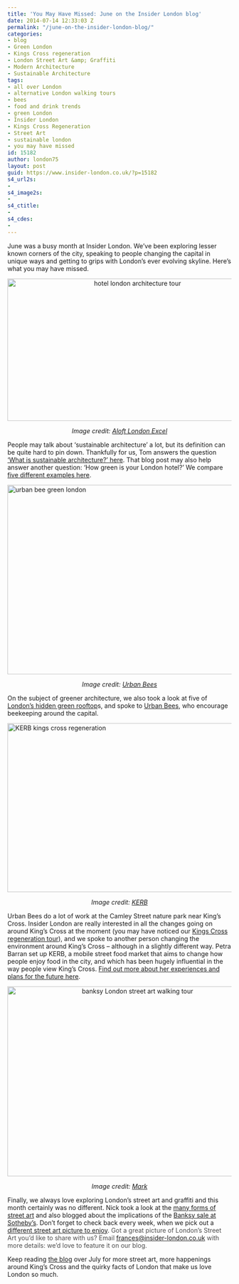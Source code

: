 ```yaml
---
title: 'You May Have Missed: June on the Insider London blog'
date: 2014-07-14 12:33:03 Z
permalink: "/june-on-the-insider-london-blog/"
categories:
- blog
- Green London
- Kings Cross regeneration
- London Street Art &amp; Graffiti
- Modern Architecture
- Sustainable Architecture
tags:
- all over London
- alternative London walking tours
- bees
- food and drink trends
- green London
- Insider London
- Kings Cross Regeneration
- Street Art
- sustainable london
- you may have missed
id: 15182
author: london75
layout: post
guid: https://www.insider-london.co.uk/?p=15182
s4_url2s:
- 
s4_image2s:
- 
s4_ctitle:
- 
s4_cdes:
- 
---
```


June was a busy month at Insider London. We&#8217;ve been exploring lesser known corners of the city, speaking to people changing the capital in unique ways and getting to grips with London&#8217;s ever evolving skyline. Here&#8217;s what you may have missed.

<p style="text-align: center;">
  <a href="/wp-content/uploads/2014/06/aloft-docklands.jpg"><img class="alignnone size-full wp-image-15052" src="/wp-content/uploads/2014/06/aloft-docklands.jpg" alt="hotel london architecture tour" width="569" height="320" /></a>
</p>

<p style="text-align: center;">
  <em>Image credit: <a href="http://www.aloftlondonexcel.com/" target="_blank">Aloft London Excel</a></em>
</p>

People may talk about &#8216;sustainable architecture&#8217; a lot, but its definition can be quite hard to pin down. Thankfully for us, Tom answers the question <a href="/what-is-sustainable-architecture/" target="_blank">&#8216;What is sustainable architecture?&#8217; here</a>. That blog post may also help answer another question: &#8216;How green is your London hotel?&#8217; We compare <a href="/london-green-hotels/" target="_blank">five different examples here</a>.

[<img class="size-full wp-image-15091 aligncenter" src="/wp-content/uploads/2014/06/urban-bees-installation.jpg" alt="urban bee green london" width="569" height="426" />](/wp-content/uploads/2014/06/urban-bees-installation.jpg)

<p style="text-align: center;">
  <em>Image credit: <a href="http://www.urbanbees.co.uk/" target="_blank">Urban Bees</a></em>
</p>

On the subject of greener architecture, we also took a look at five of <a href="/london-rooftop-gardens/" target="_blank">London&#8217;s hidden green rooftop</a>s, and spoke to <a href="/urban-bees-interview/" target="_blank">Urban Bees</a>, who encourage beekeeping around the capital.

[<img class="size-full wp-image-15098 aligncenter" src="/wp-content/uploads/2014/06/KERB-kings-cross-regeneration1.jpg" alt="KERB kings cross regeneration" width="569" height="380" />](/wp-content/uploads/2014/06/KERB-kings-cross-regeneration1.jpg)

<p style="text-align: center;">
  <em>Image credit: <a href="http://www.kerbfood.com/" target="_blank">KERB</a></em>
</p>

Urban Bees do a lot of work at the Camley Street nature park near King&#8217;s Cross. Insider London are really interested in all the changes going on around King&#8217;s Cross at the moment (you may have noticed our <a href="https://www.insider-london.co.uk/kings-cross-innovation-tour/" target="_blank">Kings Cross regeneration tour</a>), and we spoke to another person changing the environment around King&#8217;s Cross &#8211; although in a slightly different way. Petra Barran set up KERB, a mobile street food market that aims to change how people enjoy food in the city, and which has been hugely influential in the way people view King&#8217;s Cross. <a href="/petra-barran-kerb-interview/" target="_blank">Find out more about her experiences and plans for the future here</a>.

<p style="text-align: center;">
  <a href="/wp-content/uploads/2014/06/banksy-street-art-london.jpg"><img class="alignnone size-full wp-image-15073" src="/wp-content/uploads/2014/06/banksy-street-art-london.jpg" alt="banksy London street art walking tour" width="569" height="427" /></a>
</p>

<p style="text-align: center;">
  <em>Image credit: <a href="https://www.flickr.com/photos/zerocrop/4842151604" target="_blank">Mark</a></em>
</p>

Finally, we always love exploring London&#8217;s street art and graffiti and this month certainly was no different. Nick took a look at the <a href="/the-many-forms-of-street-art/" target="_blank">many forms of street art</a> and also blogged about the implications of the <a href="/banksy-london-street-art/" target="_blank">Banksy sale at Sotheby&#8217;s</a>. Don&#8217;t forget to check back every week, when we pick out a <a href="https://www.insider-london.co.uk/?s=street+art+picture" target="_blank">different street art picture to enjoy</a>. <span style="color: #4d4d4d;">Got a great picture of London’s Street Art you’d like to share with us? Email </span><a id="yui_3_16_0_1_1402043296792_83087" style="color: #196ad4;" href="mailto:frances@insider-london.co.uk" target="_blank" rel="nofollow" shape="rect">frances@insider-london.co.uk</a><span style="color: #4d4d4d;"> with more details: we&#8217;d love to feature it on our blog. </span>

Keep reading <a href="https://www.insider-london.co.uk/blog/" target="_blank">the blog</a> over July for more street art, more happenings around King&#8217;s Cross and the quirky facts of London that make us love London so much.

&nbsp;
